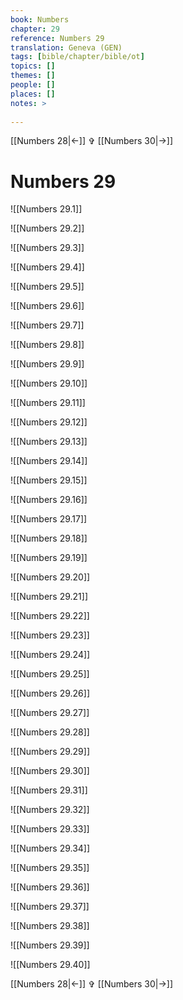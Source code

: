 ```yaml
---
book: Numbers
chapter: 29
reference: Numbers 29
translation: Geneva (GEN)
tags: [bible/chapter/bible/ot]
topics: []
themes: []
people: []
places: []
notes: >
  
---
```


[[Numbers 28|<-]] ✞ [[Numbers 30|->]]

# Numbers 29

![[Numbers 29.1]]

![[Numbers 29.2]]

![[Numbers 29.3]]

![[Numbers 29.4]]

![[Numbers 29.5]]

![[Numbers 29.6]]

![[Numbers 29.7]]

![[Numbers 29.8]]

![[Numbers 29.9]]

![[Numbers 29.10]]

![[Numbers 29.11]]

![[Numbers 29.12]]

![[Numbers 29.13]]

![[Numbers 29.14]]

![[Numbers 29.15]]

![[Numbers 29.16]]

![[Numbers 29.17]]

![[Numbers 29.18]]

![[Numbers 29.19]]

![[Numbers 29.20]]

![[Numbers 29.21]]

![[Numbers 29.22]]

![[Numbers 29.23]]

![[Numbers 29.24]]

![[Numbers 29.25]]

![[Numbers 29.26]]

![[Numbers 29.27]]

![[Numbers 29.28]]

![[Numbers 29.29]]

![[Numbers 29.30]]

![[Numbers 29.31]]

![[Numbers 29.32]]

![[Numbers 29.33]]

![[Numbers 29.34]]

![[Numbers 29.35]]

![[Numbers 29.36]]

![[Numbers 29.37]]

![[Numbers 29.38]]

![[Numbers 29.39]]

![[Numbers 29.40]]

[[Numbers 28|<-]] ✞ [[Numbers 30|->]]
